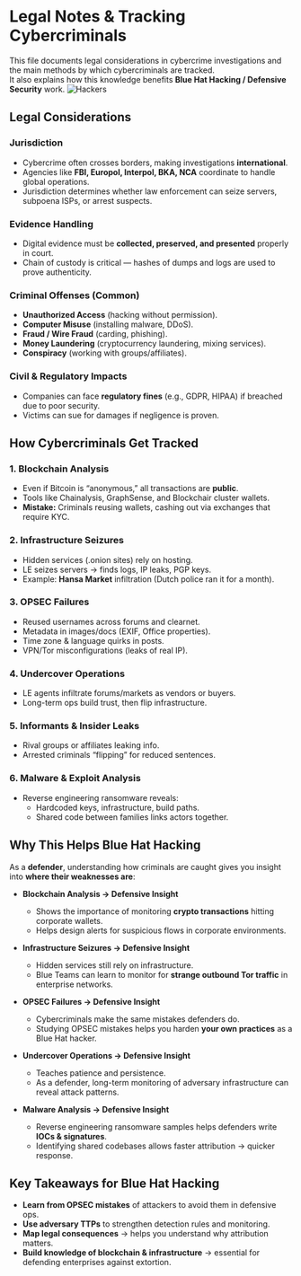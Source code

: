# Legal Notes & Tracking Cybercriminals

This file documents legal considerations in cybercrime investigations and the main methods by which cybercriminals are tracked.  
It also explains how this knowledge benefits **Blue Hat Hacking / Defensive Security** work.
![Hackers](sites/hackers.png)


## Legal Considerations

### Jurisdiction
- Cybercrime often crosses borders, making investigations **international**.  
- Agencies like **FBI, Europol, Interpol, BKA, NCA** coordinate to handle global operations.  
- Jurisdiction determines whether law enforcement can seize servers, subpoena ISPs, or arrest suspects.  

### Evidence Handling
- Digital evidence must be **collected, preserved, and presented** properly in court.  
- Chain of custody is critical — hashes of dumps and logs are used to prove authenticity.  

### Criminal Offenses (Common)
- **Unauthorized Access** (hacking without permission).  
- **Computer Misuse** (installing malware, DDoS).  
- **Fraud / Wire Fraud** (carding, phishing).  
- **Money Laundering** (cryptocurrency laundering, mixing services).  
- **Conspiracy** (working with groups/affiliates).  

### Civil & Regulatory Impacts
- Companies can face **regulatory fines** (e.g., GDPR, HIPAA) if breached due to poor security.  
- Victims can sue for damages if negligence is proven.  


## How Cybercriminals Get Tracked

### 1. **Blockchain Analysis**
- Even if Bitcoin is “anonymous,” all transactions are **public**.  
- Tools like Chainalysis, GraphSense, and Blockchair cluster wallets.  
- **Mistake:** Criminals reusing wallets, cashing out via exchanges that require KYC.  

### 2. **Infrastructure Seizures**
- Hidden services (.onion sites) rely on hosting.  
- LE seizes servers → finds logs, IP leaks, PGP keys.  
- Example: **Hansa Market** infiltration (Dutch police ran it for a month).  

### 3. **OPSEC Failures**
- Reused usernames across forums and clearnet.  
- Metadata in images/docs (EXIF, Office properties).  
- Time zone & language quirks in posts.  
- VPN/Tor misconfigurations (leaks of real IP).  

### 4. **Undercover Operations**
- LE agents infiltrate forums/markets as vendors or buyers.  
- Long-term ops build trust, then flip infrastructure.  

### 5. **Informants & Insider Leaks**
- Rival groups or affiliates leaking info.  
- Arrested criminals “flipping” for reduced sentences.  

### 6. **Malware & Exploit Analysis**
- Reverse engineering ransomware reveals:  
  - Hardcoded keys, infrastructure, build paths.  
  - Shared code between families links actors together.  


## Why This Helps Blue Hat Hacking

As a **defender**, understanding how criminals are caught gives you insight into **where their weaknesses are**:  

- **Blockchain Analysis → Defensive Insight**  
  - Shows the importance of monitoring **crypto transactions** hitting corporate wallets.  
  - Helps design alerts for suspicious flows in corporate environments.  

- **Infrastructure Seizures → Defensive Insight**  
  - Hidden services still rely on infrastructure.  
  - Blue Teams can learn to monitor for **strange outbound Tor traffic** in enterprise networks.  

- **OPSEC Failures → Defensive Insight**  
  - Cybercriminals make the same mistakes defenders do.  
  - Studying OPSEC mistakes helps you harden **your own practices** as a Blue Hat hacker.  

- **Undercover Operations → Defensive Insight**  
  - Teaches patience and persistence.  
  - As a defender, long-term monitoring of adversary infrastructure can reveal attack patterns.  

- **Malware Analysis → Defensive Insight**  
  - Reverse engineering ransomware samples helps defenders write **IOCs & signatures**.  
  - Identifying shared codebases allows faster attribution → quicker response.  


## Key Takeaways for Blue Hat Hacking
- **Learn from OPSEC mistakes** of attackers to avoid them in defensive ops.  
- **Use adversary TTPs** to strengthen detection rules and monitoring.  
- **Map legal consequences** → helps you understand why attribution matters.  
- **Build knowledge of blockchain & infrastructure** → essential for defending enterprises against extortion.
